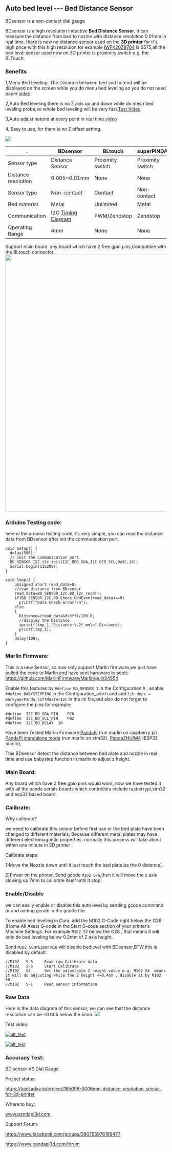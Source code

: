 ## Auto bed level --- Bed Distance Sensor

BDsensor is a non-contact dial gauge

BDsensor is a high resolution inductive **Bed Distance Sensor**, it can measure the distance from bed to nozzle with distance resolution 0.01mm in real time.
there is now no distance sensor used on the **3D printer** for it's high price with this high resoluion for example [IWFK20Z8704](https://www.walkerindustrial.com/IWFK-20Z8704-S35A-BAUMER-10155694-p/iwfk-20z8704-s35a.htm) is $575,all the bed level sensor used now on 3D printer is proximity switch e.g. the BLTouch.
 
### Benefits
1,Menu Bed leveling: The Distance between bed and hotend will be displayed on the screen while you do menu bed leveling so you do not need paper.[video](https://youtu.be/5Hh-R__WlqY)

2,Auto Bed leveling:there is no Z axis up and down while do mesh bed leveling probe,so whole bed leveling will be very fast.[Test Video](https://video.wixstatic.com/video/0d0edf_f2f0b38c765e43c680faaa4f673a74b6/480p/mp4/file.mp4)

3,Auto adjust hotend at every point in real time.[video](https://youtu.be/4qdCDU4c2ac)

4, Easy to use, for there is no Z offset setting. 


![](https://raw.githubusercontent.com/markniu/Bed_Distance_sensor/main/doc/516115055.jpg)
 
 . | BDsensor | BLtouch |superPINDA
--- | --- |--- |---
Sensor type |Distance Sensor| Proximity switch | Proximity switch
Distance resolution |0.005~0.01mm| None | None
Sensor type |Non-contact | Contact |Non-contact
Bed material |Metal| Unlimited | Metal
Communication |I2C [Timing Diagram](https://github.com/markniu/Bed_Distance_sensor/blob/main/doc/0220517153950.png)| PWM/Zendstop | Zendstop
Operating Range|4mm|None|None


Support main board: any board which have 2 free gpio pins,Compatible with the BLtouch	connector. 
<img  style=" width:800px  " src="https://raw.githubusercontent.com/markniu/Bed_Distance_sensor/main/doc/wiring.jpg" >

### Arduino Testing code:
here is the arduino testing code,it's very simple, you can read the distance data from BDsensor after init the communication port.

```
void setup() {
  delay(500);
  // init the communication port.
  BD_SENSOR_I2C.i2c_init(I2C_BED_SDA,I2C_BED_SCL,0x3C,10);
  Serial.begin(115200);
}

void loop() {
    unsigned short read_data=0;
    //read distance from BDsensor
    read_data=BD_SENSOR_I2C.BD_i2c_read();    
    if(BD_SENSOR_I2C.BD_Check_OddEven(read_data)==0)
      printf("Data Check error!\n");
    else
    {
      Distance=(read_data&0x3ff)/100.0;
      //display the Distance
      sprintf(tmp_1,"Distance:%.2f mm\n",Distance);
      printf(tmp_1);
    }
    delay(100);
}
```


### Marlin Firmware:
This is a new Sensor, so now only support Marlin firmware,we just have pulled the code to Marlin and have sent hardware to scott:
https://github.com/MarlinFirmware/Marlin/pull/24554

Enable this features by `#define BD_SENSOR 1` in the Configuration.h , enable `#define BABYSTEPPING` in the Configuration_adv.h and add `lib_deps = markyue/Panda_SoftMasterI2C` in the ini file,and also do not forget to configure the pins for example:
```
#define  I2C_BD_SDA_PIN    PC6
#define  I2C_BD_SCL_PIN    PB2
#define  I2C_BD_DELAY  10
```
Have been Tested Marlin Firmware:[PandaPi](https://github.com/markniu/PandaPi/tree/master/Marlin2.x/pandapi)  (run marlin on raspberry pi)  , [PandaPi standalone mode](https://github.com/markniu/PandaPi/tree/master/Marlin2.x/standalone/Marlin-2.0.9.3) (run marlin on stm32), [PandaZHU/M4](https://github.com/markniu/PandaZHU) (ESP32 marlin),

This BDsensor detect the distance between bed plate and nozzle in real time and use babystep function in marlin to adjust z height.

### Main Board:
 Any board which have 2 free gpio pins would work, now we have tested it with all the panda serials boards which controllers include rasberrypi,stm32 and esp32 based board.
 
### Calibrate:
Why calibrate?

we need to calibrate this sensor before first use or the bed plate have been changed to different materials,
Because different metal plates may have different electromagnetic properties.
normally this process will take about within one minute in 3D printer .

Calibrate steps:

1)Move the Nozzle down until it just touch the bed plate(as the 0 distance).

2)Power on the printer, Send gcode `M102 S-6`,then it will move the z axis slowing up 7mm to calibrate itself until it stop.


### Enable/Disable 
we can easily enable or disable this auto level by sending gcode command or and adding gcode in the gcode file.

To enable bed leveling in Cura, add the M102 G-Code right below the G28 (Home All Axes) G-code in the Start G-code section of your printer’s Machine Settings.
For example `M102 S2` below the G28 , that means it will only do bed leveling below 0.2mm of Z axis height.

Send `M102 S0`or`G28`or `M18` will disable bedlevel with BDsensor,BTW,this is disabled by default.

```
//M102   S-5     Read raw Calibrate data
//M102   S-6     Start Calibrate 
//M102   S4      Set the adjustable Z height value,e.g. M102 S4  means it will do adjusting while the Z height <=0.4mm , disable it by M102 S0.
//M102   S-1     Read sensor information
```

### Raw Data
Here is the data diagram of this sensor, we can see that the distance resolution can be <0.005 below the 5mm.
![](https://raw.githubusercontent.com/markniu/Bed_Distance_sensor/main/doc/data.jpg)


Test video: 


[<img alt="alt_text"   src="https://raw.githubusercontent.com/markniu/Bed_Distance_sensor/main/doc/135228.jpg" />](https://youtu.be/5Hh-R__WlqY)

[<img alt="alt_text"   src="https://raw.githubusercontent.com/markniu/Bed_Distance_sensor/main/doc/135204.jpg" />](https://youtu.be/4qdCDU4c2ac)

### Accuracy Test: 
[BD sensor VS Dial Gauge](https://youtu.be/SLDsKLupcrk)

Project status:

https://hackaday.io/project/185096-0006mm-distance-resolution-sensor-for-3d-printer

Where to buy:

www.pandapi3d.com  

Support Forum: 

https://www.facebook.com/groups/380795976169477   

https://www.pandapi3d.com/forum
